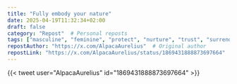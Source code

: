 ```yaml
---
title: "Fully embody your nature"
date: 2025-04-19T11:32:34+02:00
draft: false
category: "Repost"  # Personal reposts
tags: ["masculine", "feminine", "protect", "nurture", "trust", "surrender"]
repostAuthor: "https://x.com/AlpacaAurelius"  # Original author
repostLink: "https://x.com/AlpacaAurelius/status/1869431888873697664"  # Link to original post
---
```


{{< tweet user="AlpacaAurelius" id="1869431888873697664" >}}
